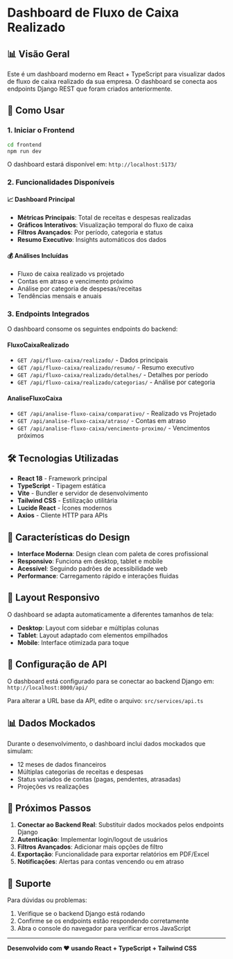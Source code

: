 # Dashboard de Fluxo de Caixa Realizado

## 📊 Visão Geral

Este é um dashboard moderno em React + TypeScript para visualizar dados de fluxo de caixa realizado da sua empresa. O dashboard se conecta aos endpoints Django REST que foram criados anteriormente.

## 🚀 Como Usar

### 1. Iniciar o Frontend
```bash
cd frontend
npm run dev
```

O dashboard estará disponível em: `http://localhost:5173/`

### 2. Funcionalidades Disponíveis

#### 📈 Dashboard Principal
- **Métricas Principais**: Total de receitas e despesas realizadas
- **Gráficos Interativos**: Visualização temporal do fluxo de caixa
- **Filtros Avançados**: Por período, categoria e status
- **Resumo Executivo**: Insights automáticos dos dados

#### 💰 Análises Incluídas
- Fluxo de caixa realizado vs projetado
- Contas em atraso e vencimento próximo
- Análise por categoria de despesas/receitas
- Tendências mensais e anuais

### 3. Endpoints Integrados

O dashboard consome os seguintes endpoints do backend:

#### FluxoCaixaRealizado
- `GET /api/fluxo-caixa/realizado/` - Dados principais
- `GET /api/fluxo-caixa/realizado/resumo/` - Resumo executivo
- `GET /api/fluxo-caixa/realizado/detalhes/` - Detalhes por período
- `GET /api/fluxo-caixa/realizado/categorias/` - Análise por categoria

#### AnaliseFluxoCaixa
- `GET /api/analise-fluxo-caixa/comparativo/` - Realizado vs Projetado
- `GET /api/analise-fluxo-caixa/atraso/` - Contas em atraso
- `GET /api/analise-fluxo-caixa/vencimento-proximo/` - Vencimentos próximos

## 🛠️ Tecnologias Utilizadas

- **React 18** - Framework principal
- **TypeScript** - Tipagem estática
- **Vite** - Bundler e servidor de desenvolvimento
- **Tailwind CSS** - Estilização utilitária
- **Lucide React** - Ícones modernos
- **Axios** - Cliente HTTP para APIs

## 🎨 Características do Design

- **Interface Moderna**: Design clean com paleta de cores profissional
- **Responsivo**: Funciona em desktop, tablet e mobile
- **Acessível**: Seguindo padrões de acessibilidade web
- **Performance**: Carregamento rápido e interações fluidas

## 📱 Layout Responsivo

O dashboard se adapta automaticamente a diferentes tamanhos de tela:

- **Desktop**: Layout com sidebar e múltiplas colunas
- **Tablet**: Layout adaptado com elementos empilhados
- **Mobile**: Interface otimizada para toque

## 🔧 Configuração de API

O dashboard está configurado para se conectar ao backend Django em:
`http://localhost:8000/api/`

Para alterar a URL base da API, edite o arquivo:
`src/services/api.ts`

## 📊 Dados Mockados

Durante o desenvolvimento, o dashboard inclui dados mockados que simulam:
- 12 meses de dados financeiros
- Múltiplas categorias de receitas e despesas
- Status variados de contas (pagas, pendentes, atrasadas)
- Projeções vs realizações

## 🚀 Próximos Passos

1. **Conectar ao Backend Real**: Substituir dados mockados pelos endpoints Django
2. **Autenticação**: Implementar login/logout de usuários
3. **Filtros Avançados**: Adicionar mais opções de filtro
4. **Exportação**: Funcionalidade para exportar relatórios em PDF/Excel
5. **Notificações**: Alertas para contas vencendo ou em atraso

## 🤝 Suporte

Para dúvidas ou problemas:
1. Verifique se o backend Django está rodando
2. Confirme se os endpoints estão respondendo corretamente
3. Abra o console do navegador para verificar erros JavaScript

---

**Desenvolvido com ❤️ usando React + TypeScript + Tailwind CSS**
